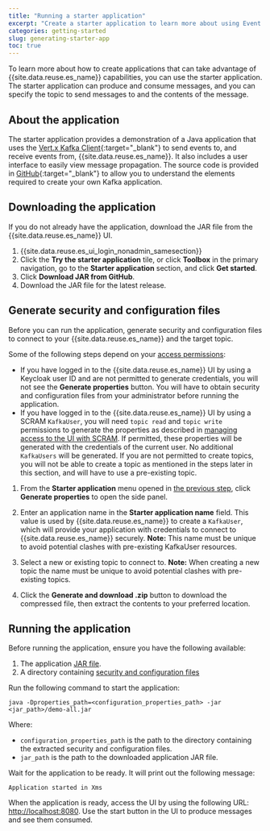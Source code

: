 ```yaml
---
title: "Running a starter application"
excerpt: "Create a starter application to learn more about using Event Streams."
categories: getting-started
slug: generating-starter-app
toc: true
---
```


To learn more about how to create applications that can take advantage of {{site.data.reuse.es_name}} capabilities, you can use the starter application. The starter application can produce and consume messages, and you can specify the topic to send messages to and the contents of the message.

## About the application
The starter application provides a demonstration of a Java application that uses the [Vert.x Kafka Client](https://vertx.io/docs/vertx-kafka-client/java/){:target="_blank"} to send events to, and receive events from, {{site.data.reuse.es_name}}. It also includes a user interface to easily view message propagation. The source code is provided in [GitHub](https://github.com/ibm-messaging/kafka-java-vertx-starter){:target="_blank"} to allow you to understand the elements required to create your own Kafka application.

## Downloading the application
If you do not already have the application, download the JAR file from the {{site.data.reuse.es_name}} UI.
1. {{site.data.reuse.es_ui_login_nonadmin_samesection}}
2. Click the **Try the starter application** tile, or click **Toolbox** in the primary navigation, go to the **Starter application** section, and click **Get started**.
3. Click **Download JAR from GitHub**.
4. Download the JAR file for the latest release.

## Generate security and configuration files
Before you can run the application, generate security and configuration files to connect to your {{site.data.reuse.es_name}} and the target topic.

Some of the following steps depend on your [access permissions](../../security/managing-access/):
- If you have logged in to the {{site.data.reuse.es_name}} UI by using a Keycloak user ID and are not permitted to generate credentials, you will not see the **Generate properties** button. You will have to obtain security and configuration files from your administrator before running the application.
-   If you have logged in to the {{site.data.reuse.es_name}} UI by using a SCRAM `KafkaUser`, you will need `topic read` and `topic write` permissions to generate the properties as described in [managing access to the UI with SCRAM](../../security/managing-access/#managing-access-to-the-ui-and-cli-with-scram). If permitted, these properties will be generated with the credentials of the current user. No additional `KafkaUsers` will be generated. If you are not permitted to create topics, you will not be able to create a topic as mentioned in the steps later in this section, and will have to use a pre-existing topic.

1. From the **Starter application** menu opened in [the previous step](#downloading-the-application), click **Generate properties** to open the side panel.
2. Enter an application name in the **Starter application name** field. This value is used by {{site.data.reuse.es_name}} to create a `KafkaUser`, which will provide your application with credentials to connect to {{site.data.reuse.es_name}} securely.
   **Note:** This name must be unique to avoid potential clashes with pre-existing KafkaUser resources.

3. Select a new or existing topic to connect to.
   **Note:** When creating a new topic the name must be unique to avoid potential clashes with pre-existing topics.
4. Click the **Generate and download .zip** button to download the compressed file, then extract the contents to your preferred location.

## Running the application

Before running the application, ensure you have the following available:
1. The application [JAR file](#downloading-the-application).
2. A directory containing [security and configuration files](#generate-security-and-configuration-files)

Run the following command to start the application:

```
java -Dproperties_path=<configuration_properties_path> -jar <jar_path>/demo-all.jar
```

Where:
- `configuration_properties_path` is the path to the directory containing the extracted security and configuration files.
- `jar_path` is the path to the downloaded application JAR file.

Wait for the application to be ready. It will print out the following message:
```
Application started in Xms
```

When the application is ready, access the UI by using the following URL: [http://localhost:8080](http://localhost:8080). Use the start button in the UI to produce messages and see them consumed.
